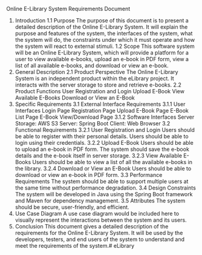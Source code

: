 Online E-Library System Requirements Document
1. Introduction
1.1 Purpose
The purpose of this document is to present a detailed description of the Online E-Library System. It will explain the purpose and features of the system, the interfaces of the system, what the system will do, the constraints under which it must operate and how the system will react to external stimuli.
1.2 Scope
This software system will be an Online E-Library System, which will provide a platform for a user to view available e-books, upload an e-book in PDF form, view a list of all available e-books, and download or view an e-book.
2. General Description
2.1 Product Perspective
The Online E-Library System is an independent product within the eLibrary project. It interacts with the server storage to store and retrieve e-books.
2.2 Product Functions
User Registration and Login
Upload E-Book
View Available E-Books
Download or View an E-Book
3. Specific Requirements
3.1 External Interface Requirements
3.1.1 User Interfaces
Login Page
Registration Page
Upload E-Book Page
E-Book List Page
E-Book View/Download Page
3.1.2 Software Interfaces
Server Storage: AWS S3
Server: Spring Boot
Client: Web Browser
3.2 Functional Requirements
3.2.1 User Registration and Login
Users should be able to register with their personal details.
Users should be able to login using their credentials.
3.2.2 Upload E-Book
Users should be able to upload an e-book in PDF form.
The system should save the e-book details and the e-book itself in server storage.
3.2.3 View Available E-Books
Users should be able to view a list of all the available e-books in the library.
3.2.4 Download or View an E-Book
Users should be able to download or view an e-book in PDF form.
3.3 Performance Requirements
The system should be able to support multiple users at the same time without performance degradation.
3.4 Design Constraints
The system will be developed in Java using the Spring Boot framework and Maven for dependency management.
3.5 Attributes
The system should be secure, user-friendly, and efficient.
4. Use Case Diagram
A use case diagram would be included here to visually represent the interactions between the system and its users.
5. Conclusion
This document gives a detailed description of the requirements for the Online E-Library System. It will be used by the developers, testers, and end users of the system to understand and meet the requirements of the system.#   e L i b r a r y  
 